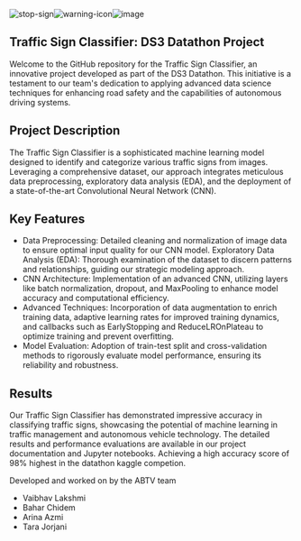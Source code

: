
![stop-sign](https://github.com/VaibhavLakshmiS/Traffic-Sign-Recogniser/assets/114008903/4076f1e8-97aa-4b20-96a8-de85ab02756b)![warning-icon](https://github.com/VaibhavLakshmiS/Traffic-Sign-Recogniser/assets/114008903/6015cc36-fb72-4a4a-904d-ae9af4f23bfc)![image](https://github.com/VaibhavLakshmiS/Traffic-Sign-Recogniser/assets/114008903/9a748b60-d180-4cb2-a7a2-c9370a8af499)


## Traffic Sign Classifier: DS3 Datathon Project

Welcome to the GitHub repository for the Traffic Sign Classifier, an innovative project developed as part of the DS3 Datathon. This initiative is a testament to our team's dedication to applying advanced data science techniques for enhancing road safety and the capabilities of autonomous driving systems.

## Project Description
The Traffic Sign Classifier is a sophisticated machine learning model designed to identify and categorize various traffic signs from images. Leveraging a comprehensive dataset, our approach integrates meticulous data preprocessing, exploratory data analysis (EDA), and the deployment of a state-of-the-art Convolutional Neural Network (CNN).

## Key Features
- Data Preprocessing: Detailed cleaning and normalization of image data to ensure optimal input quality for our CNN model.
Exploratory Data Analysis (EDA): Thorough examination of the dataset to discern patterns and relationships, guiding our strategic modeling approach.
- CNN Architecture: Implementation of an advanced CNN, utilizing layers like batch normalization, dropout, and MaxPooling to enhance model accuracy and computational efficiency.
- Advanced Techniques: Incorporation of data augmentation to enrich training data, adaptive learning rates for improved training dynamics, and callbacks such as EarlyStopping and ReduceLROnPlateau to optimize training and prevent overfitting.
- Model Evaluation: Adoption of train-test split and cross-validation methods to rigorously evaluate model performance, ensuring its reliability and robustness.
## Results
Our Traffic Sign Classifier has demonstrated impressive accuracy in classifying traffic signs, showcasing the potential of machine learning in traffic management and autonomous vehicle technology. The detailed results and performance evaluations are available in our project documentation and Jupyter notebooks. Achieving a high accuracy score of 98% highest in the datathon kaggle competion.

Developed and worked on by the ABTV team 
- Vaibhav Lakshmi
- Bahar Chidem
- Arina Azmi
- Tara Jorjani

